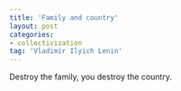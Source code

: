 ```yaml
---
title: 'Family and country'
layout: post
categories:
- collectivization
tag: 'Vladimir Ilyich Lenin'
---
```


Destroy the family, you destroy the country.